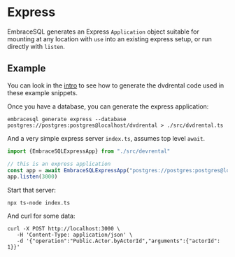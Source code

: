 # Express

EmbraceSQL generates an Express `Application` object suitable for mounting
at any location with `use` into an existing express setup, or run directly
with `listen`.

## Example

You can look in the [intro](./index.md) to see how to generate the dvdrental code
used in these example snippets.

Once you have a database, you can generate the express application:

```shell
embracesql generate express --database postgres://postgres:postgres@localhost/dvdrental > ./src/dvdrental.ts
```

And a very simple express server `index.ts`, assumes top level `await`.

```typescript
import {EmbraceSQLExpressApp} from "./src/devrental"

// this is an express application
const app = await EmbraceSQLExpressApp("postgres://postgres:postgres@localhost/dvdrental");
app.listen(3000)
```

Start that server:

```shell
npx ts-node index.ts
```

And curl for some data:

```shell
curl -X POST http://localhost:3000 \
   -H 'Content-Type: application/json' \
   -d '{"operation":"Public.Actor.byActorId","arguments":{"actorId": 1}}'
```
